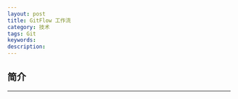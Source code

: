 ```yaml
---
layout: post
title: GitFlow 工作流
category: 技术
tags: Git
keywords: 
description: 
---
```


## 简介


---
